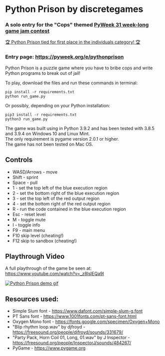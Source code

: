 # Python Prison by discretegames

### A solo entry for the "Cops" themed [PyWeek 31 week-long game jam contest](https://pyweek.org/31)

[🏆 Python Prison tied for first place in the individuals category! 🏆](https://pyweek.org/31/)

### Entry page: https://pyweek.org/e/pythonprison

Python Prison is a puzzle game where you have to bribe cops and write Python programs to break out of jail!

To play, download the files and run these commands in terminal:

    pip install -r requirements.txt
    python run_game.py

Or possibly, depending on your Python installation:

    pip3 install -r requirements.txt
    python3 run_game.py

The game was built using in Python 3.9.2 and has been tested with 3.8.5 and 3.9.4 on Windows 10 and Linux Mint.  
The only requirement is pygame version 2.0.1 or higher.  
The game has not been tested on Mac OS.

## Controls
- WASD/Arrows - move
- Shift - sprint
- Space - pull
- 1 - set the top left of the blue execution region
- 2 - set the bottom right of the blue execution region
- 3 - set the top left of the red output region
- 4 - set the bottom right of the red output  region 
- R - run the code contained in the blue execution region
- Esc - reset level
- M - toggle mute
- I - toggle info
- F9 - main menu
- F10 skip level (cheating!)
- F12 skip to sandbox (cheating!)

## Playthrough Video

A full playthrough of the game be seen at: https://www.youtube.com/watch?v=_z8lsIEQa9I

[![Python Prison demo gif](https://user-images.githubusercontent.com/35741644/113521908-6daee480-9551-11eb-86cd-2ee0878969e9.gif)](https://www.youtube.com/watch?v=_z8lsIEQa9I)

## Resources used:
- Simple Slum font - https://www.dafont.com/simple-slum-g.font
- PT Sans font - https://www.1001fonts.com/pt-sans-font.html
- Oxygen Mono font - https://fonts.google.com/specimen/Oxygen+Mono
- "Blip rhythm loop.wav" by djfroyd - https://freesound.org/people/djfroyd/sounds/331679/
- "Party Pack, Horn Coil 01, Long, 01.wav" by J Inspector - https://freesound.org/people/InspectorJ/sounds/484267/
- PyGame - https://www.pygame.org
